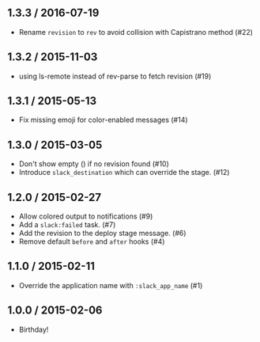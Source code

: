 ## 1.3.3 / 2016-07-19

  * Rename `revision` to `rev` to avoid collision with Capistrano method (#22)

## 1.3.2 / 2015-11-03

  * using ls-remote instead of rev-parse to fetch revision (#19)

## 1.3.1 / 2015-05-13

  * Fix missing emoji for color-enabled messages (#14)

## 1.3.0 / 2015-03-05

  * Don't show empty () if no revision found (#10)
  * Introduce `slack_destination` which can override the stage. (#12)

## 1.2.0 / 2015-02-27

  * Allow colored output to notifications (#9)
  * Add a `slack:failed` task. (#7)
  * Add the revision to the deploy stage message. (#6)
  * Remove default `before` and `after` hooks (#4)

## 1.1.0 / 2015-02-11

  * Override the application name with `:slack_app_name` (#1)

## 1.0.0 / 2015-02-06

  * Birthday!
